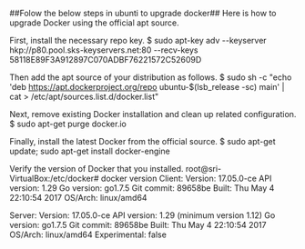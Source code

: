 ##Folow the below steps in ubunti to upgrade docker##
Here is how to upgrade Docker using the official apt source.

First, install the necessary repo key.
$ sudo apt-key adv --keyserver hkp://p80.pool.sks-keyservers.net:80 --recv-keys 58118E89F3A912897C070ADBF76221572C52609D 

Then add the apt source of your distribution as follows.
$ sudo sh -c "echo 'deb https://apt.dockerproject.org/repo ubuntu-$(lsb_release -sc) main' | cat > /etc/apt/sources.list.d/docker.list"

Next, remove existing Docker installation and clean up related configuration.
$ sudo apt-get purge docker.io

Finally, install the latest Docker from the official source.
$ sudo apt-get update; sudo apt-get install docker-engine

Verify the version of Docker that you installed.
root@sri-VirtualBox:/etc/docker# docker version
Client:
 Version:      17.05.0-ce
 API version:  1.29
 Go version:   go1.7.5
 Git commit:   89658be
 Built:        Thu May  4 22:10:54 2017
 OS/Arch:      linux/amd64

Server:
 Version:      17.05.0-ce
 API version:  1.29 (minimum version 1.12)
 Go version:   go1.7.5
 Git commit:   89658be
 Built:        Thu May  4 22:10:54 2017
 OS/Arch:      linux/amd64
 Experimental: false

